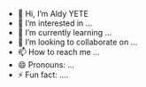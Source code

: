 - 👋 Hi, I’m Aldy YETE 
- 👀 I’m interested in ...
- 🌱 I’m currently learning ...
- 💞️ I’m looking to collaborate on ...
- 📫 How to reach me ...
- 😄 Pronouns: ...
- ⚡ Fun fact: ....

<!---
ripaldiaj/ripaldiaj is a ✨ special ✨ repository because its `README.md` (this file) appears on your GitHub profile.
You can click the Preview link to take a look at your changes.
--->

